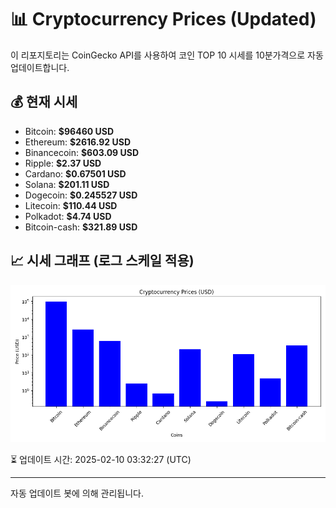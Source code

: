 
# 📊 Cryptocurrency Prices (Updated)

이 리포지토리는 CoinGecko API를 사용하여 코인 TOP 10 시세를 10분가격으로 자동 업데이트합니다.

## 💰 현재 시세
- Bitcoin: **$96460 USD**
- Ethereum: **$2616.92 USD**
- Binancecoin: **$603.09 USD**
- Ripple: **$2.37 USD**
- Cardano: **$0.67501 USD**
- Solana: **$201.11 USD**
- Dogecoin: **$0.245527 USD**
- Litecoin: **$110.44 USD**
- Polkadot: **$4.74 USD**
- Bitcoin-cash: **$321.89 USD**

## 📈 시세 그래프 (로그 스케일 적용)
![Crypto Prices](crypto_prices.png)

⏳ 업데이트 시간: 2025-02-10 03:32:27 (UTC)

---
자동 업데이트 봇에 의해 관리됩니다.
